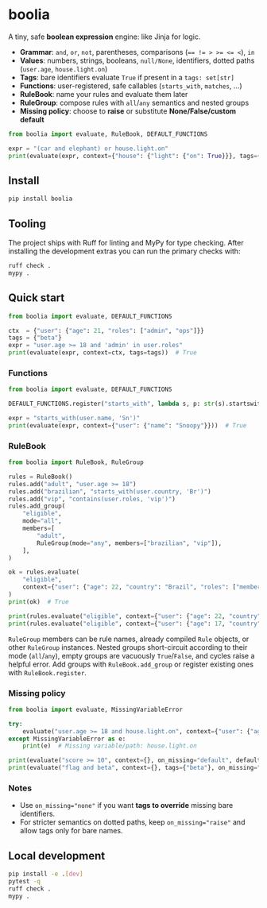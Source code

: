 # boolia

A tiny, safe **boolean expression** engine: like Jinja for logic.

- **Grammar**: `and`, `or`, `not`, parentheses, comparisons (`== != > >= <= <`), `in`
- **Values**: numbers, strings, booleans, `null/None`, identifiers, dotted paths (`user.age`, `house.light.on`)
- **Tags**: bare identifiers evaluate `True` if present in a `tags: set[str]`
- **Functions**: user-registered, safe callables (`starts_with`, `matches`, ...)
- **RuleBook**: name your rules and evaluate them later
- **RuleGroup**: compose rules with `all`/`any` semantics and nested groups
- **Missing policy**: choose to **raise** or substitute **None/False/custom default**

```py
from boolia import evaluate, RuleBook, DEFAULT_FUNCTIONS

expr = "(car and elephant) or house.light.on"
print(evaluate(expr, context={"house": {"light": {"on": True}}}, tags={"car"}))  # True
```

## Install

```bash
pip install boolia
```

## Tooling

The project ships with Ruff for linting and MyPy for type checking. After installing the
development extras you can run the primary checks with:

```bash
ruff check .
mypy .
```

## Quick start

```py
from boolia import evaluate, DEFAULT_FUNCTIONS

ctx  = {"user": {"age": 21, "roles": ["admin", "ops"]}}
tags = {"beta"}
expr = "user.age >= 18 and 'admin' in user.roles"
print(evaluate(expr, context=ctx, tags=tags))  # True
```

### Functions

```py
from boolia import evaluate, DEFAULT_FUNCTIONS

DEFAULT_FUNCTIONS.register("starts_with", lambda s, p: str(s).startswith(str(p)))

expr = "starts_with(user.name, 'Sn')"
print(evaluate(expr, context={"user": {"name": "Snoopy"}}))  # True
```

### RuleBook

```py
from boolia import RuleBook, RuleGroup

rules = RuleBook()
rules.add("adult", "user.age >= 18")
rules.add("brazilian", "starts_with(user.country, 'Br')")
rules.add("vip", "contains(user.roles, 'vip')")
rules.add_group(
    "eligible",
    mode="all",
    members=[
        "adult",
        RuleGroup(mode="any", members=["brazilian", "vip"]),
    ],
)

ok = rules.evaluate(
    "eligible",
    context={"user": {"age": 22, "country": "Brazil", "roles": ["member"]}},
)
print(ok)  # True

print(rules.evaluate("eligible", context={"user": {"age": 22, "country": "Chile", "roles": ["vip"]}}))  # True
print(rules.evaluate("eligible", context={"user": {"age": 17, "country": "Chile", "roles": ["member"]}}))  # False
```

`RuleGroup` members can be rule names, already compiled `Rule` objects, or other `RuleGroup` instances. Nested groups short-circuit according to their mode (`all`/`any`), empty groups are vacuously `True`/`False`, and cycles raise a helpful error. Add groups with `RuleBook.add_group` or register existing ones with `RuleBook.register`.

### Missing policy

```py
from boolia import evaluate, MissingVariableError

try:
    evaluate("user.age >= 18 and house.light.on", context={"user": {"age": 20}}, on_missing="raise")
except MissingVariableError as e:
    print(e)  # Missing variable/path: house.light.on

print(evaluate("score >= 10", context={}, on_missing="default", default_value=0))  # False
print(evaluate("flag and beta", context={}, tags={"beta"}, on_missing="none"))     # False (flag is None)
```

### Notes

- Use `on_missing="none"` if you want **tags to override** missing bare identifiers.
- For stricter semantics on dotted paths, keep `on_missing="raise"` and allow tags only for bare names.

## Local development

```bash
pip install -e .[dev]
pytest -q
ruff check .
mypy .
```
